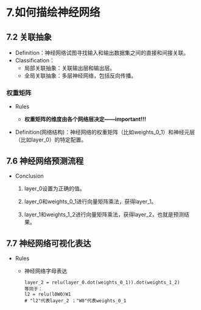 # 7.如何描绘神经网络

##  7.2 关联抽象

- Definition：神经网络试图寻找输入和输出数据集之间的直接和间接关联。
- Classification：
  - 局部关联抽象：关联输出层和输出层。
  - 全局关联抽象：多层神经网络，包括反向传播。

### 权重矩阵

- Rules

  - **权重矩阵的维度由各个网络层决定——important!!!**

    <!--比如layer_0有三个节点，layer_1是hidden_layer有4个节点，则权重矩阵就是[3*4]-->

- Definition(网络结构)：神经网络的权重矩阵（比如weights_0_1）和神经元层（比如layer_0）的特定配置。

## 7.6 神经网络预测流程

- Conclusion

  1. layer_0设置为正确的值。

  2. layer_0和weights_0_1进行向量矩阵乘法，获得layer_1。

  3. layer_1和weights_1_2进行向量矩阵乘法，获得layer_2，也就是预测结果。

     <!--具体实现过程见 6.Implementation-->

## 7.7 神经网络可视化表达

- Rules

  - 神经网络字母表达

    <!--计算layer_2-->

    ```
    layer_2 = relu(layer_0.dot(weights_0_1)).dot(weights_1_2)
    等同于：
    l2 = relu(l0W0)W1
    # "l2"代表layer_2 ；"W0"代表weights_0_1
    ```

  

